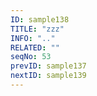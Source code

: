 ```yaml
---
ID: sample138
TITLE: "zzz"
INFO: ".."
RELATED: ""
seqNo: 53
prevID: sample137
nextID: sample139
---
```

